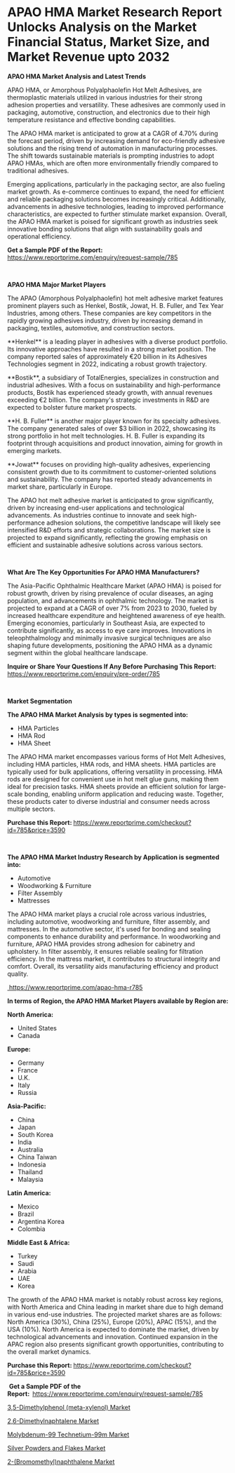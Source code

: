 <p><h1>APAO HMA Market Research Report Unlocks Analysis on the Market Financial Status, Market Size, and Market Revenue upto 2032</h1></p><p><strong>APAO HMA Market Analysis and Latest Trends</strong></p>
<p><p>APAO HMA, or Amorphous Polyalphaolefin Hot Melt Adhesives, are thermoplastic materials utilized in various industries for their strong adhesion properties and versatility. These adhesives are commonly used in packaging, automotive, construction, and electronics due to their high temperature resistance and effective bonding capabilities.</p><p>The APAO HMA market is anticipated to grow at a CAGR of 4.70% during the forecast period, driven by increasing demand for eco-friendly adhesive solutions and the rising trend of automation in manufacturing processes. The shift towards sustainable materials is prompting industries to adopt APAO HMAs, which are often more environmentally friendly compared to traditional adhesives.</p><p>Emerging applications, particularly in the packaging sector, are also fueling market growth. As e-commerce continues to expand, the need for efficient and reliable packaging solutions becomes increasingly critical. Additionally, advancements in adhesive technologies, leading to improved performance characteristics, are expected to further stimulate market expansion. Overall, the APAO HMA market is poised for significant growth as industries seek innovative bonding solutions that align with sustainability goals and operational efficiency.</p></p>
<p><strong>Get a Sample PDF of the Report:&nbsp;</strong> <a href="https://www.reportprime.com/enquiry/request-sample/785?utm_campaign=1131&utm_medium=2&utm_source=Github&utm_content=ia&utm_term=18032025&utm_id=apao-hma">https://www.reportprime.com/enquiry/request-sample/785</a></p>
<p>&nbsp;</p>
<p><strong>APAO HMA Major Market Players</strong></p>
<p><p>The APAO (Amorphous Polyalphaolefin) hot melt adhesive market features prominent players such as Henkel, Bostik, Jowat, H. B. Fuller, and Tex Year Industries, among others. These companies are key competitors in the rapidly growing adhesives industry, driven by increasing demand in packaging, textiles, automotive, and construction sectors.</p><p>**Henkel** is a leading player in adhesives with a diverse product portfolio. Its innovative approaches have resulted in a strong market position. The company reported sales of approximately €20 billion in its Adhesives Technologies segment in 2022, indicating a robust growth trajectory.</p><p>**Bostik**, a subsidiary of TotalEnergies, specializes in construction and industrial adhesives. With a focus on sustainability and high-performance products, Bostik has experienced steady growth, with annual revenues exceeding €2 billion. The company's strategic investments in R&D are expected to bolster future market prospects.</p><p>**H. B. Fuller** is another major player known for its specialty adhesives. The company generated sales of over $3 billion in 2022, showcasing its strong portfolio in hot melt technologies. H. B. Fuller is expanding its footprint through acquisitions and product innovation, aiming for growth in emerging markets.</p><p>**Jowat** focuses on providing high-quality adhesives, experiencing consistent growth due to its commitment to customer-oriented solutions and sustainability. The company has reported steady advancements in market share, particularly in Europe.</p><p>The APAO hot melt adhesive market is anticipated to grow significantly, driven by increasing end-user applications and technological advancements. As industries continue to innovate and seek high-performance adhesion solutions, the competitive landscape will likely see intensified R&D efforts and strategic collaborations. The market size is projected to expand significantly, reflecting the growing emphasis on efficient and sustainable adhesive solutions across various sectors.</p></p>
<p>&nbsp;</p>
<p><strong>What Are The Key Opportunities For APAO HMA Manufacturers?</strong></p>
<p><p>The Asia-Pacific Ophthalmic Healthcare Market (APAO HMA) is poised for robust growth, driven by rising prevalence of ocular diseases, an aging population, and advancements in ophthalmic technology. The market is projected to expand at a CAGR of over 7% from 2023 to 2030, fueled by increased healthcare expenditure and heightened awareness of eye health. Emerging economies, particularly in Southeast Asia, are expected to contribute significantly, as access to eye care improves. Innovations in teleophthalmology and minimally invasive surgical techniques are also shaping future developments, positioning the APAO HMA as a dynamic segment within the global healthcare landscape.</p></p>
<p><strong>Inquire or Share Your Questions If Any Before Purchasing This Report:</strong> <a href="https://www.reportprime.com/enquiry/pre-order/785?utm_campaign=1131&utm_medium=2&utm_source=Github&utm_content=ia&utm_term=18032025&utm_id=apao-hma">https://www.reportprime.com/enquiry/pre-order/785</a></p>
<p>&nbsp;</p>
<p><strong>Market Segmentation</strong></p>
<p><strong>The APAO HMA Market Analysis by types is segmented into:</strong></p>
<p><ul><li>HMA Particles</li><li>HMA Rod</li><li>HMA Sheet</li></ul></p>
<p><p>The APAO HMA market encompasses various forms of Hot Melt Adhesives, including HMA particles, HMA rods, and HMA sheets. HMA particles are typically used for bulk applications, offering versatility in processing. HMA rods are designed for convenient use in hot melt glue guns, making them ideal for precision tasks. HMA sheets provide an efficient solution for large-scale bonding, enabling uniform application and reducing waste. Together, these products cater to diverse industrial and consumer needs across multiple sectors.</p></p>
<p><strong>Purchase this Report:&nbsp;</strong><a href="https://www.reportprime.com/checkout?id=785&price=3590&utm_campaign=1131&utm_medium=2&utm_source=Github&utm_content=ia&utm_term=18032025&utm_id=apao-hma">https://www.reportprime.com/checkout?id=785&price=3590</a></p>
<p>&nbsp;</p>
<p><strong>The APAO HMA Market Industry Research by Application is segmented into:</strong></p>
<p><ul><li>Automotive</li><li>Woodworking & Furniture</li><li>Filter Assembly</li><li>Mattresses</li></ul></p>
<p><p>The APAO HMA market plays a crucial role across various industries, including automotive, woodworking and furniture, filter assembly, and mattresses. In the automotive sector, it's used for bonding and sealing components to enhance durability and performance. In woodworking and furniture, APAO HMA provides strong adhesion for cabinetry and upholstery. In filter assembly, it ensures reliable sealing for filtration efficiency. In the mattress market, it contributes to structural integrity and comfort. Overall, its versatility aids manufacturing efficiency and product quality.</p></p>
<p><a href="https://www.reportprime.com/apao-hma-r785?utm_campaign=1131&utm_medium=2&utm_source=Github&utm_content=ia&utm_term=18032025&utm_id=apao-hma">&nbsp;https://www.reportprime.com/apao-hma-r785</a></p>
<p><strong>In terms of Region, the APAO HMA Market Players available by Region are:</strong></p>
<p>
    <p> <strong> North America: </strong>
        <ul>
            <li>United States</li>
            <li>Canada</li>
        </ul>
        </p> 
    <p> <strong> Europe: </strong>
        <ul>
            <li>Germany</li>
            <li>France</li>
            <li>U.K.</li>
            <li>Italy</li>
            <li>Russia</li>
        </ul>
        </p> 
    <p> <strong> Asia-Pacific: </strong>
        <ul>
            <li>China</li>
            <li>Japan</li>
            <li>South Korea</li>
            <li>India</li>
            <li>Australia</li>
            <li>China Taiwan</li>
            <li>Indonesia</li>
            <li>Thailand</li>
            <li>Malaysia</li>
        </ul>
        </p> 
    <p> <strong> Latin America: </strong>
        <ul>
            <li>Mexico</li>
            <li>Brazil</li>
            <li>Argentina Korea</li>
            <li>Colombia</li>
        </ul>
        </p> 
    <p> <strong> Middle East & Africa: </strong>
        <ul>
            <li>Turkey</li>
            <li>Saudi</li>
            <li>Arabia</li>
            <li>UAE</li>
            <li>Korea</li>
        </ul>
    </p>
    </p>
<p><p>The growth of the APAO HMA market is notably robust across key regions, with North America and China leading in market share due to high demand in various end-use industries. The projected market shares are as follows: North America (30%), China (25%), Europe (20%), APAC (15%), and the USA (10%). North America is expected to dominate the market, driven by technological advancements and innovation. Continued expansion in the APAC region also presents significant growth opportunities, contributing to the overall market dynamics.</p></p>
<p><strong>Purchase this Report: </strong><a href="https://www.reportprime.com/checkout?id=785&price=3590&utm_campaign=1131&utm_medium=2&utm_source=Github&utm_content=ia&utm_term=18032025&utm_id=apao-hma">https://www.reportprime.com/checkout?id=785&price=3590</a></p>
<p>&nbsp;<strong>Get a Sample PDF of the Report:&nbsp;&nbsp;</strong><a href="https://www.reportprime.com/enquiry/request-sample/785?utm_campaign=1131&utm_medium=2&utm_source=Github&utm_content=ia&utm_term=18032025&utm_id=apao-hma">https://www.reportprime.com/enquiry/request-sample/785</a></p>
<p><strong></strong></p>
<p><p><a href="https://github.com/colloerrinbp/Market-Research-Report-List-1/blob/main/35-dimethylphenol-meta-xylenol-market.md?utm_campaign=1131&utm_medium=2&utm_source=Github&utm_content=ia&utm_term=18032025&utm_id=apao-hma">3,5-Dimethylphenol (meta-xylenol) Market</a></p><p><a href="https://github.com/leptouwrites/Market-Research-Report-List-1/blob/main/26-dimethylnaphtalene-market.md?utm_campaign=1131&utm_medium=2&utm_source=Github&utm_content=ia&utm_term=18032025&utm_id=apao-hma">2,6-Dimethylnaphtalene Market</a></p><p><a href="https://github.com/wilzeryammy/Market-Research-Report-List-1/blob/main/molybdenum-99-technetium-99m-market.md?utm_campaign=1131&utm_medium=2&utm_source=Github&utm_content=ia&utm_term=18032025&utm_id=apao-hma">Molybdenum-99 Technetium-99m Market</a></p><p><a href="https://github.com/etapaqanee/Market-Research-Report-List-1/blob/main/silver-powders-and-flakes-market.md?utm_campaign=1131&utm_medium=2&utm_source=Github&utm_content=ia&utm_term=18032025&utm_id=apao-hma">Silver Powders and Flakes Market</a></p><p><a href="https://github.com/sphaabrose/Market-Research-Report-List-1/blob/main/2-bromomethylnaphthalene-market.md?utm_campaign=1131&utm_medium=2&utm_source=Github&utm_content=ia&utm_term=18032025&utm_id=apao-hma">2-(Bromomethyl)naphthalene Market</a></p></p>
